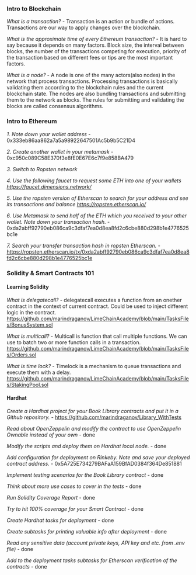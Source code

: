 ### Intro to Blockchain
*What is a transaction?* - Transaction is an action or bundle of actions. Transactions are our way to apply
changes over the blockchain.

*What is the approximate time of every Ethereum transaction?* - It is hard to say because it depends on many factors. Block size, the interval
between blocks, the number of the transactions competing for execution, priority of the transaction based on different fees or tips are
the most important factors.

*What is a node?* - A node is one of the many actors(also nodes) in the network that process transactions.
Processing transactions is basically validating them according to the blockchain rules and the current blockchain state.
The nodes are also bundling transactions and submitting them to the network as blocks. The rules for submitting and validating the
blocks are called consensus algorithms.

### Intro to Ethereum
*1. Note down your wallet address* - 0x333eb86aa862a7a5a98922647501Ac5b9b5C21D4

*2. Create another wallet in your metamask* - 0xc950c089C58E370f3e8fE0E67E6c7f9e858BA479

*3. Switch to Ropsten network*

*4. Use the following faucet to request some ETH into one of your wallets https://faucet.dimensions.network/*

*5. Use the ropsten version of Etherscan to search for your address and see its transactions and balance https://ropsten.etherscan.io/*

*6. Use Metamask to send half of the ETH which you received to your other wallet. Note down your transaction hash.* - 0xda2abff92790eb086ca9c3dfaf7ea0d8ea8fd2c6cbe880d298b1e4776525bc1e

*7. Search your transfer transaction hash in ropsten Etherscan.* - https://ropsten.etherscan.io/tx/0xda2abff92790eb086ca9c3dfaf7ea0d8ea8fd2c6cbe880d298b1e4776525bc1e

### Solidity & Smart Contracts 101

#### Learning Solidity

*What is delegatecall?* - delegatecall executes a function from an onether contract in the context of current contract.
Could be used to inject different logic in the contract. https://github.com/marindraganov/LimeChainAcademy/blob/main/TasksFiles/BonusSystem.sol

*What is multicall?* - Multicall is function that call multiple functions. We can use to batch two or more function calls in a transaction.
https://github.com/marindraganov/LimeChainAcademy/blob/main/TasksFiles/Orders.sol

*What is time lock?* - Timelock is a mechanism to queue transactions and execute them with a delay.
https://github.com/marindraganov/LimeChainAcademy/blob/main/TasksFiles/StakingPool.sol

#### Hardhat

*Create a Hardhat project for your Book Library contracts and put it in a Github repository.* - https://github.com/marindraganov/Library_WithTests

*Read about OpenZeppelin and modify the contract to use OpenZeppelin Ownable instead of your own* - done

*Modify the scripts and deploy them on Hardhat local node.*  - done

*Add configuration for deployment on Rinkeby. Note and save your deployed contract address.*  - 0x5A725E734279BAFaA159BfAD0384f364De851881

*Implement testing scenarios for the Book Library contract* - done

*Think about more use cases to cover in the tests* - done

*Run Solidity Coverage Report* - done

*Try to hit 100% coverage for your Smart Contract* - done

*Create Hardhat tasks for deployment* - done

*Create subtasks for printing valuable info after deployment* - done

*Read any sensitive data (account private keys, API key and etc. from .env file)*  - done

*Add to the deployment tasks subtasks for Etherscan verification of the contracts* - done